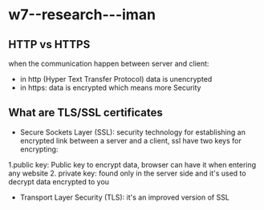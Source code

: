 # w7--research---iman

## HTTP vs HTTPS
when the communication happen between server and client:
- in http (Hyper Text Transfer Protocol) data is unencrypted 
- in https: data is encrypted which means more Security

## What are TLS/SSL certificates
- Secure Sockets Layer (SSL): security technology for establishing an encrypted link between a server and a client,
ssl have two keys for encrypting: 

1.public key: 
Public key to encrypt data, browser can have it when entering any website
2. private key: found only in the server side and it's used to decrypt data encrypted to you  

- Transport Layer Security (TLS): it's an improved version of SSL






